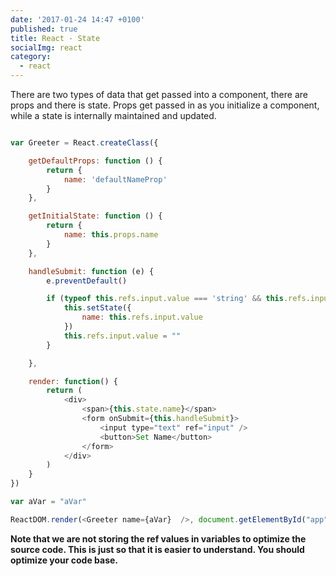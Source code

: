 ```yaml
---
date: '2017-01-24 14:47 +0100'
published: true
title: React - State
socialImg: react
category:
  - react
---
```

There are two types of data that get passed into a component, there are props and there is state. Props get passed in as you initialize a component, while a state is internally maintained and updated. 

```js

var Greeter = React.createClass({

    getDefaultProps: function () {
        return {
            name: 'defaultNameProp'
        }
    },

    getInitialState: function () {
        return {
            name: this.props.name
        }
    },

    handleSubmit: function (e) {
        e.preventDefault()

        if (typeof this.refs.input.value === 'string' && this.refs.input.value.length > 0){
            this.setState({
                name: this.refs.input.value
            })
            this.refs.input.value = ""
        }

    },

    render: function() {
        return (
            <div>
                <span>{this.state.name}</span>
                <form onSubmit={this.handleSubmit}>
                    <input type="text" ref="input" />
                    <button>Set Name</button>
                </form>
            </div>
        )
    }
})

var aVar = "aVar"

ReactDOM.render(<Greeter name={aVar}  />, document.getElementById("app"))
```

**Note that we are not storing the ref values in variables to optimize the source code. This is just so that it is easier to understand. You should optimize your code base.**

